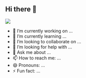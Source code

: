 ## Hi there 👋
![](https://hit.yhype.me/github/profile?user_id=172331317)

- 🔭 I’m currently working on ...
- 🌱 I’m currently learning ...
- 👯 I’m looking to collaborate on ...
- 🤔 I’m looking for help with ...
- 💬 Ask me about ...
- 📫 How to reach me: ...
- 😄 Pronouns: ...
- ⚡ Fun fact: ...
<!--
**jacques-ngwasi/jacques-ngwasi** is a ✨ _special_ ✨ repository because its `README.md` (this file) appears on your GitHub profile.

Here are some ideas to get you started:

-->

